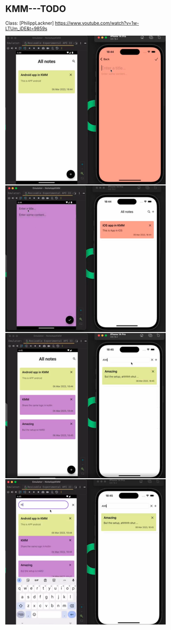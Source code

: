 # KMM---TODO
Class: [PhilippLackner]
https://www.youtube.com/watch?v=1w-LTUm_iDE&t=9859s

<img src="https://raw.githubusercontent.com/paulosoujava/KMM---TODO/main/a.png" width="648">
<img src="https://raw.githubusercontent.com/paulosoujava/KMM---TODO/main/b.png" width="648">
<img src="https://raw.githubusercontent.com/paulosoujava/KMM---TODO/main/c.png" width="648">
<img src="https://raw.githubusercontent.com/paulosoujava/KMM---TODO/main/d.png" width="648">




